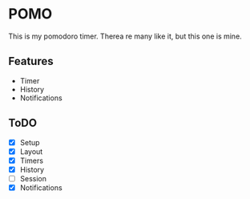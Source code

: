 # POMO
This is my pomodoro timer. Therea re many like it, but this one is mine.

## Features
- Timer
- History
- Notifications

## ToDO
- [x] Setup
- [x] Layout
- [x] Timers
- [x] History
- [ ] Session
- [x] Notifications
